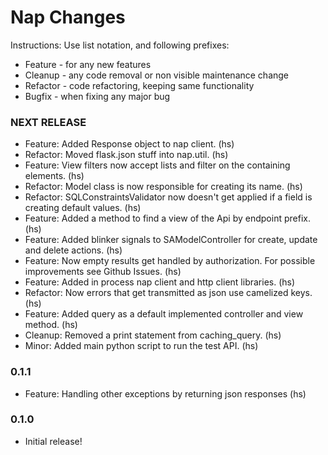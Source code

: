 Nap Changes
==============

Instructions:
Use list notation, and following prefixes:

- Feature - for any new features
- Cleanup - any code removal or non visible maintenance change
- Refactor - code refactoring, keeping same functionality
- Bugfix - when fixing any major bug


### NEXT RELEASE

- Feature: Added Response object to nap client. (hs)
- Refactor: Moved flask.json stuff into nap.util. (hs)
- Feature: View filters now accept lists and filter on the containing elements. (hs)
- Refactor: Model class is now responsible for creating its name. (hs)
- Refactor: SQLConstraintsValidator now doesn't get applied if a field is creating default values. (hs)
- Feature: Added a method to find a view of the Api by endpoint prefix. (hs)
- Feature: Added blinker signals to SAModelController for create, update and delete actions. (hs)
- Feature: Now empty results get handled by authorization. For possible improvements see Github Issues. (hs)
- Feature: Added in process nap client and http client libraries. (hs)
- Refactor: Now errors that get transmitted as json use camelized keys. (hs)
- Feature: Added query as a default implemented controller and view method. (hs)
- Cleanup: Removed a print statement from caching_query. (hs)
- Minor: Added main python script to run the test API. (hs)

### 0.1.1

- Feature: Handling other exceptions by returning json responses (hs)


### 0.1.0

- Initial release!

